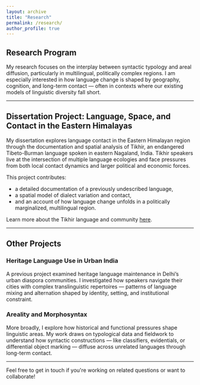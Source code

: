 ```yaml
---
layout: archive
title: "Research"
permalink: /research/
author_profile: true
---
```


## Research Program

My research focuses on the interplay between syntactic typology and areal diffusion, particularly in multilingual, politically complex regions. I am especially interested in how language change is shaped by geography, cognition, and long-term contact — often in contexts where our existing models of linguistic diversity fall short.

---

## Dissertation Project: Language, Space, and Contact in the Eastern Himalayas

My dissertation explores language contact in the Eastern Himalayan region through the documentation and spatial analysis of Tikhir, an endangered Tibeto-Burman language spoken in eastern Nagaland, India. Tikhir speakers live at the intersection of multiple language ecologies and face pressures from both local contact dynamics and larger political and economic forces.

This project contributes:
- a detailed documentation of a previously undescribed language,
- a spatial model of dialect variation and contact,
- and an account of how language change unfolds in a politically marginalized, multilingual region.

Learn more about the Tikhir language and community [here](https://patrickdas.github.io/about/).

---

## Other Projects

### Heritage Language Use in Urban India
A previous project examined heritage language maintenance in Delhi’s urban diaspora communities. I investigated how speakers navigate their cities with complex translinguistic repertoires — patterns of language mixing and alternation shaped by identity, setting, and institutional constraint.

### Areality and Morphosyntax
More broadly, I explore how historical and functional pressures shape linguistic areas. My work draws on typological data and fieldwork to understand how syntactic constructions — like classifiers, evidentials, or differential object marking — diffuse across unrelated languages through long-term contact.

---

Feel free to get in touch if you're working on related questions or want to collaborate!
